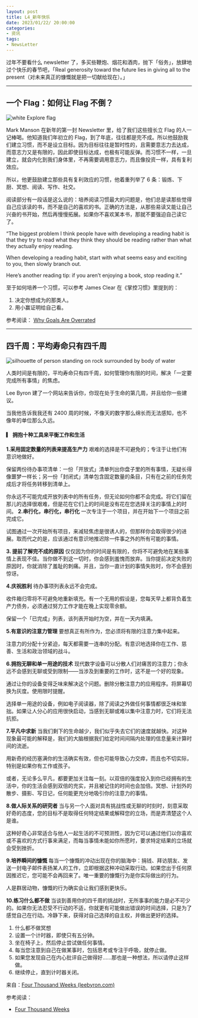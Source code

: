 ```yaml
---
layout: post
title: L4_新年快乐
date: 2023/01/22/ 20:00:00
categories:
- 资讯
tags:
- NewsLetter
---
```


过年不要看什么 newsletter 了，多买些鞭炮、烟花和酒肉，抛下「俗务」，放肆地过个快乐的春节吧，「Real generosity toward the future lies in giving all to the present（对未来真正的慷慨就是把一切献给现在）。」

---

## 一个 Flag：如何让 Flag 不倒？

![white Explore flag](https://pics.naaln.com/blog/2023-01-22-e39dd9.jpeg-basicBlog)

Mark Manson 在新年的第一封 Newsletter 里，给了我们这些擅长立 Flag 的人一记棒喝。他知道我们年初立的 Flag，到了年底，往往都是完不成。所以他鼓励我们建立习惯，而不是设立目标。因为目标往往是暂时性的，且需要意志力去达成，而意志力又是有限的，因此即使目标达成，也极有可能反弹。而习惯不一样，一旦建立，就会内化到我们身体里，不再需要调用意志力，而且像投资一样，具有复利效应。

所以，他更鼓励建立那些具有复利效应的习惯，他着重列举了 6 条：锻炼、下厨、冥想、阅读、写作、社交。

阅读部分有一段话是这么说的：培养阅读习惯最大的问题是，他们总是读那些觉得自己应该读的书，而不是自己的喜欢的书。正确的方法是，从那些易读又能让自己兴奋的书开始，然后再慢慢拓展。如果你不喜欢某本书，那就不要强迫自己读它了。

“The biggest problem I think people have with developing a reading habit is that they try to read what they think they should be reading rather than what they actually enjoy reading.

When developing a reading habit, start with what seems easy and exciting to you, then slowly branch out.

Here’s another reading tip: if you aren’t enjoying a book, stop reading it.”

至于如何培养一个习惯，可以参考 James Clear 在《掌控习惯》里提到的：

1. 决定你想成为的那类人。
2. 用小赢证明给自己看。

参考阅读： [Why Goals Are Overrated](https://markmanson.net/goals)

---

## 四千周：平均寿命只有四千周

![silhouette of person standing on rock surrounded by body of water](https://pics.naaln.com/blog/2023-01-22-3e70fe.jpeg-basicBlog)

人类时间是有限的，平均寿命只有四千周，如何管理你有限的时间，解决「一定要完成所有事情」的焦虑。

Lee Byron 建了一个网站来告诉你，你现在处于生命的第几周，并且给你一些建议。

当我他告诉我我还有 2400 周的时候，不像天的数字那么绵长而无法感知，也不像年的单位那么久远。

#### ▎ 拥抱十种工具来平衡工作和生活

**1.采用固定数量的列表来提高生产力**
艰难的选择是不可避免的；专注于让他们有意识地做好。

保留两份待办事项清单：一份「开放式」清单列出你盘子里的所有事情，无疑长得像噩梦一样长；另一份「封闭式」清单包含固定数量的条目，只有在之前的任务完成后才将任务转移到清单上。

你永远不可能完成开放列表中的所有任务，但无论如何你都不会完成。将它们留在那儿的选择很艰难，但是花在它们上的时间是没有花在您选择关注的事情上的时间。
**2.串行化，串行化，串行化**
一次专注于一个项目，并在开始下一个项目之前完成它。

试图通过一次开始所有项目，来减轻焦虑是很诱人的，但那样你会取得很少的进展。取而代之的是，应该通过有意识地推迟除一件事之外的所有可能的事情。

**3. 提前了解完不成的原因**
仅仅因为你的时间是有限的，你将不可避免地在某些事情上表现不佳。当你做不到这一切时，你会感到羞愧而放弃。当你提前决定失败的原因时，你就消除了羞耻的刺痛。并且，当你一直计划的事情失败时，你不会感到惊讶。

**4.庆祝胜利**
待办事项列表永远不会完成。

收件箱归零将不可避免地重新填充。有一个无用的假设是，您每天早上都背负着生产力债务，必须通过努力工作才能在晚上实现零余额。

保留一个「已完成」列表，该列表开始时为空，并在一天内填满。

**5.有意识的注意力管理**
要想真正有所作为，您必须将有限的注意力集中起来。

注意力的分配十分紧迫，每天都需要一连串的分配。有意识地选择你在工作、慈善、生活和政治领域的战斗。

**6.拥抱无聊和单一用途的技术**
现代数字设备可以分散人们对痛苦的注意力；你永远不会感到无聊或受到限制——当涉及到重要的工作时，这不是一个好的现象。

通过让你的设备变得乏味来解决这个问题。删除分散注意力的应用程序。将屏幕切换为灰度。使用限时提醒。

选择单一用途的设备，例如电子阅读器，除了阅读之外做任何事情都很乏味和笨拙。如果让人分心的应用很快启动，当感到无聊或难以集中注意力时，它们将无法抗拒。

**7.平凡中求新**
当我们剩下的生命越少，我们似乎失去它们的速度就越快。对这种现象最可能的解释是，我们的大脑根据我们给定时间间隔内处理的信息量来计算时间的流逝。

用新奇的经历塞满你的生活确实有效，但也可能导致心力交瘁，而且也不切实际，特别是如果你有工作或孩子。

或者，无论多么平凡，都要更加关注每一刻。以双倍的强度投入到你已经拥有的生活中，你的生活会感到双倍的充实，并且被记住的时间也会加倍。冥想、计划外的散步、摄影、写日记，任何能更充分地吸引你的注意力的事情。

**8.做人际关系的研究者**
当与另一个人面对具有挑战性或无聊的时刻时，刻意采取好奇的态度，您的目标不是取得任何特定结果或解释您的立场，而是弄清楚这个人是谁。

这种好奇心非常适合与他人一起生活的不可预测性，因为它可以通过他们以你喜欢或不喜欢的方式行事来满足，而每当事情未能如你所愿时，要求特定结果的立场就会受到挫折。

**9.培养瞬间的慷慨**
每当一个慷慨的冲动出现在你的脑海中：捐钱、拜访朋友、发送一封电子邮件表扬某人的工作，立即根据这种冲动采取行动。如果您出于任何原因推迟它，您可能不会再回来了。唯一重要的慷慨行为是你实际做出的行为。

人是群居动物，慷慨的行为确实会让我们感到更快乐。

**10.练习什么都不做**
当谈到善用你的四千周的挑战时，无所事事的能力是必不可少的。如果你无法忍受不行动的不适，你就更有可能做出错误的时间选择，只是为了感觉自己在行动。冷静下来，获得对自己选择的自主权，并做出更好的选择。

1. 什么都不做冥想
2. 设置一个计时器，即使只有五分钟。
3. 坐在椅子上，然后停止尝试做任何事情。
4. 每当您注意到自己在做某事时，包括思考或专注于呼吸，就停止做。
5. 如果您发现自己在内心批评自己做得好……那也是一种想法，所以请停止这样做。
6. 继续停止，直到计时器关闭。

来自：[Four Thousand Weeks (leebyron.com)](https://leebyron.com/4000/)

参考阅读：

- [Four Thousand Weeks](https://book.douban.com/subject/35561914/)


